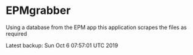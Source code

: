# EPMgrabber
Using a database from the EPM app this application scrapes the files as required


Latest backup: Sun Oct 6 07:57:01 UTC 2019
